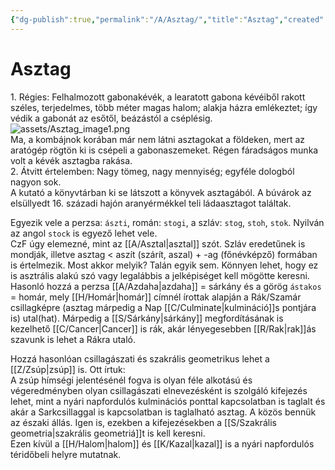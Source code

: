 ```yaml
---
{"dg-publish":true,"permalink":"/A/Asztag/","title":"Asztag","created":"2023-10-11T05:44","updated":"2024-03-03T18:27"}
---
```



# Asztag

1\. Régies: Felhalmozott gabonakévék, a learatott gabona kévéiből rakott széles, terjedelmes, több méter magas halom; alakja házra emlékeztet; így védik a gabonát az esőtől, beázástól a cséplésig.  
![assets/Asztag_image1.png](/img/user/A/assets/Asztag_image1.png)  
Ma, a kombájnok korában már nem látni asztagokat a földeken, mert az aratógép rögtön ki is csépeli a gabonaszemeket. Régen fáradságos munka volt a kévék asztagba rakása.  
2\. Átvitt értelemben: Nagy tömeg, nagy mennyiség; egyféle dologból nagyon sok.  
A kutató a könyvtárban ki se látszott a könyvek asztagából. A búvárok az elsüllyedt 16. századi hajón aranyérmékkel teli ládaasztagot találtak.  

Egyezik vele a perzsa: `ászti`, román: `stogi`, a szláv: `stog`, `stoh`, `stok`. Nyilván az angol `stock` is egyező lehet vele.  
CzF úgy elemezné, mint az [[A/Asztal\|asztal]] szót. Szláv eredetűnek is mondják, illetve asztag < aszít (szárít, aszal) + -ag (főnévképző) formában is értelmezik. Most akkor melyik? Talán egyik sem. Könnyen lehet, hogy ez is asztrális alakú szó vagy legalábbis a jelképiséget kell mögötte keresni.  
Hasonló hozzá a perzsa [[A/Azdaha\|azdaha]] = sárkány és a görög `ástakos` = homár, mely [[H/Homár\|homár]] címnél írottak alapján a Rák/Szamár csillagképre (asztag márpedig a Nap [[C/Culminate\|kulmináció]]s pontjára is) utal(hat). Márpedig a [[S/Sárkány\|sárkány]] megfordításának is kezelhető [[C/Cancer\|Cancer]] is rák, akár lényegesebben [[R/Rak\|rak]]ás szavunk is lehet a Rákra utaló.  

Hozzá hasonlóan csillagászati és szakrális geometrikus lehet a [[Z/Zsúp\|zsúp]] is. Ott írtuk:  
A zsúp hímségi jelentésénél fogva is olyan féle alkotású és végeredményben olyan csillagászati elnevezésként is szolgáló kifejezés lehet, mint a nyári napfordulós kulminációs ponttal kapcsolatban is taglalt és akár a Sarkcsillaggal is kapcsolatban is taglalható asztag. A közös bennük az északi állás. Igen is, ezekben a kifejezésekben a [[S/Szakrális geometria\|szakrális geometriá]]t is kell keresni.  
Ezen kívül a [[H/Halom\|halom]] és [[K/Kazal\|kazal]] is a nyári napfordulós téridőbeli helyre mutatnak.  